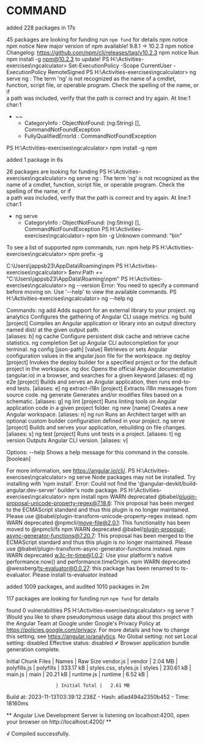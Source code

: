 # COMMAND

added 228 packages in 17s

45 packages are looking for funding
  run `npm fund` for details
npm notice 
npm notice New major version of npm available! 9.8.1 -> 10.2.3
npm notice Changelog: https://github.com/npm/cli/releases/tag/v10.2.3
npm notice Run npm install -g npm@10.2.3 to update!
PS H:\Activities-exercises\ngcalculator> Set-ExecutionPolicy -Scope CurrentUser -ExecutionPolicy RemoteSigned
PS H:\Activities-exercises\ngcalculator> ng serve
ng : The term 'ng' is not recognized as the name of a cmdlet, function, script file, or operable program. Check the spelling of the name, or if   
a path was included, verify that the path is correct and try again.
At line:1 char:1
+ ~~
    + CategoryInfo          : ObjectNotFound: (ng:String) [], CommandNotFoundException
    + FullyQualifiedErrorId : CommandNotFoundException
 
PS H:\Activities-exercises\ngcalculator> npm install -g npm

added 1 package in 6s

26 packages are looking for funding
PS H:\Activities-exercises\ngcalculator> ng serve
ng : The term 'ng' is not recognized as the name of a cmdlet, function, script file, or operable program. Check the spelling of the name, or if   
a path was included, verify that the path is correct and try again.
At line:1 char:1
+ ng serve
    + CategoryInfo          : ObjectNotFound: (ng:String) [], CommandNotFoundException
PS H:\Activities-exercises\ngcalculator> npm bin -g
Unknown command: "bin"

To see a list of supported npm commands, run:
  npm help
PS H:\Activities-exercises\ngcalculator> npm prefix -g
>> 
C:\Users\jappsb23\AppData\Roaming\npm
PS H:\Activities-exercises\ngcalculator> $env:Path += "C:\Users\jappsb23\AppData\Roaming\npm"
PS H:\Activities-exercises\ngcalculator> ng --version
Error: You need to specify a command before moving on. Use '--help' to view the available commands.
PS H:\Activities-exercises\ngcalculator> ng --help
ng <command>

Commands:
  ng add <collection>            Adds support for an external library to your project.
  ng analytics                   Configures the gathering of Angular CLI usage metrics.
  ng build [project]             Compiles an Angular application or library into an output directory named dist/ at the given output path.        
                                                                                                                                      [aliases: b]  ng cache                       Configure persistent disk cache and retrieve cache statistics.
  ng completion                  Set up Angular CLI autocompletion for your terminal.
  ng config [json-path] [value]  Retrieves or sets Angular configuration values in the angular.json file for the workspace.
  ng deploy [project]            Invokes the deploy builder for a specified project or for the default project in the workspace.
  ng doc <keyword>               Opens the official Angular documentation (angular.io) in a browser, and searches for a given keyword.[aliases: d]  ng e2e [project]               Builds and serves an Angular application, then runs end-to-end tests.                                [aliases: e]  ng extract-i18n [project]      Extracts i18n messages from source code.
  ng generate                    Generates and/or modifies files based on a schematic.                                                [aliases: g]  ng lint [project]              Runs linting tools on Angular application code in a given project folder.
  ng new [name]                  Creates a new Angular workspace.                                                                     [aliases: n]  ng run <target>                Runs an Architect target with an optional custom builder configuration defined in your project.
  ng serve [project]             Builds and serves your application, rebuilding on file changes.                                      [aliases: s]  ng test [project]              Runs unit tests in a project.                                                                        [aliases: t]  ng version                     Outputs Angular CLI version.                                                                         [aliases: v]

Options:
  --help  Shows a help message for this command in the console.                                                                          [boolean]

For more information, see https://angular.io/cli/.
PS H:\Activities-exercises\ngcalculator> ng serve
Node packages may not be installed. Try installing with 'npm install'.
Error: Could not find the '@angular-devkit/build-angular:dev-server' builder's node package.
PS H:\Activities-exercises\ngcalculator> npm install
npm WARN deprecated @babel/plugin-proposal-unicode-property-regex@7.18.6: This proposal has been merged to the ECMAScript standard and thus this plugin is no longer maintained. Please use @babel/plugin-transform-unicode-property-regex instead.
npm WARN deprecated @npmcli/move-file@2.0.1: This functionality has been moved to @npmcli/fs
npm WARN deprecated @babel/plugin-proposal-async-generator-functions@7.20.7: This proposal has been merged to the ECMAScript standard and thus this plugin is no longer maintained. Please use @babel/plugin-transform-async-generator-functions instead.
npm WARN deprecated w3c-hr-time@1.0.2: Use your platform's native performance.now() and performance.timeOrigin.
npm WARN deprecated @wessberg/ts-evaluator@0.0.27: this package has been renamed to ts-evaluator. Please install ts-evaluator instead

added 1009 packages, and audited 1010 packages in 2m

117 packages are looking for funding
  run `npm fund` for details

found 0 vulnerabilities
PS H:\Activities-exercises\ngcalculator> ng serve
? Would you like to share pseudonymous usage data about this project with the Angular Team
at Google under Google's Privacy Policy at https://policies.google.com/privacy. For more
details and how to change this setting, see https://angular.io/analytics. No
Global setting: not set
Local setting: disabled
Effective status: disabled
✔ Browser application bundle generation complete.

Initial Chunk Files   | Names         |  Raw Size
vendor.js             | vendor        |   2.04 MB |
polyfills.js          | polyfills     | 333.17 kB |
styles.css, styles.js | styles        | 230.61 kB |
main.js               | main          |  20.21 kB |
runtime.js            | runtime       |   6.52 kB |

                      | Initial Total |   2.61 MB

Build at: 2023-11-13T03:39:12.238Z - Hash: a6ad494a2350b452 - Time: 18160ms

** Angular Live Development Server is listening on localhost:4200, open your browser on http://localhost:4200/ **


√ Compiled successfully.
